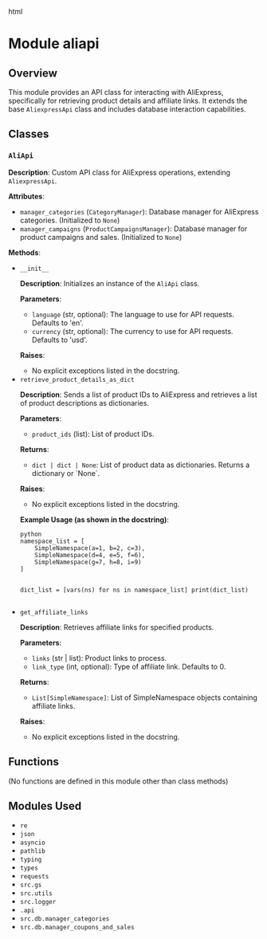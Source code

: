 html
<h1>Module aliapi</h1>

<h2>Overview</h2>
<p>This module provides an API class for interacting with AliExpress, specifically for retrieving product details and affiliate links. It extends the base <code>AliexpressApi</code> class and includes database interaction capabilities.</p>

<h2>Classes</h2>

<h3><code>AliApi</code></h3>

<p><strong>Description</strong>: Custom API class for AliExpress operations, extending <code>AliexpressApi</code>.</p>

<p><strong>Attributes</strong>:</p>
<ul>
  <li><code>manager_categories</code> (<code>CategoryManager</code>): Database manager for AliExpress categories.  (Initialized to <code>None</code>)</li>
  <li><code>manager_campaigns</code> (<code>ProductCampaignsManager</code>): Database manager for product campaigns and sales. (Initialized to <code>None</code>)</li>
</ul>

<p><strong>Methods</strong>:</p>
<ul>
  <li><code>__init__</code>
    <p><strong>Description</strong>: Initializes an instance of the <code>AliApi</code> class.</p>
    <p><strong>Parameters</strong>:</p>
    <ul>
      <li><code>language</code> (str, optional): The language to use for API requests. Defaults to 'en'.</li>
      <li><code>currency</code> (str, optional): The currency to use for API requests. Defaults to 'usd'.</li>
    </ul>
    <p><strong>Raises</strong>:</p>
    <ul>
        <li>No explicit exceptions listed in the docstring.</li>
    </ul>
  </li>
  <li><code>retrieve_product_details_as_dict</code>
    <p><strong>Description</strong>: Sends a list of product IDs to AliExpress and retrieves a list of product descriptions as dictionaries.</p>
    <p><strong>Parameters</strong>:</p>
    <ul>
      <li><code>product_ids</code> (list): List of product IDs.</li>
    </ul>
    <p><strong>Returns</strong>:</p>
    <ul>
      <li><code>dict | dict | None</code>: List of product data as dictionaries. Returns a dictionary or `None`.</li>
    </ul>
    <p><strong>Raises</strong>:</p>
      <ul>
        <li>No explicit exceptions listed in the docstring.</li>
      </ul>
      <p><strong>Example Usage (as shown in the docstring)</strong>:</p>
        <pre><code>python
namespace_list = [
    SimpleNamespace(a=1, b=2, c=3),
    SimpleNamespace(d=4, e=5, f=6),
    SimpleNamespace(g=7, h=8, i=9)
]

dict_list = [vars(ns) for ns in namespace_list]
print(dict_list)
</code></pre>
  </li>
  <li><code>get_affiliate_links</code>
    <p><strong>Description</strong>: Retrieves affiliate links for specified products.</p>
    <p><strong>Parameters</strong>:</p>
    <ul>
      <li><code>links</code> (str | list): Product links to process.</li>
      <li><code>link_type</code> (int, optional): Type of affiliate link. Defaults to 0.</li>
    </ul>
    <p><strong>Returns</strong>:</p>
    <ul>
      <li><code>List[SimpleNamespace]</code>: List of SimpleNamespace objects containing affiliate links.</li>
    </ul>
    <p><strong>Raises</strong>:</p>
    <ul>
      <li>No explicit exceptions listed in the docstring.</li>
    </ul>
    
  </li>

</ul>

<h2>Functions</h2>
<p> (No functions are defined in this module other than class methods)</p>

<h2>Modules Used</h2>
<ul>
<li><code>re</code></li>
<li><code>json</code></li>
<li><code>asyncio</code></li>
<li><code>pathlib</code></li>
<li><code>typing</code></li>
<li><code>types</code></li>
<li><code>requests</code></li>
<li><code>src.gs</code></li>
<li><code>src.utils</code></li>
<li><code>src.logger</code></li>
<li><code>.api</code></li>
<li><code>src.db.manager_categories</code></li>
<li><code>src.db.manager_coupons_and_sales</code></li>

</ul>
